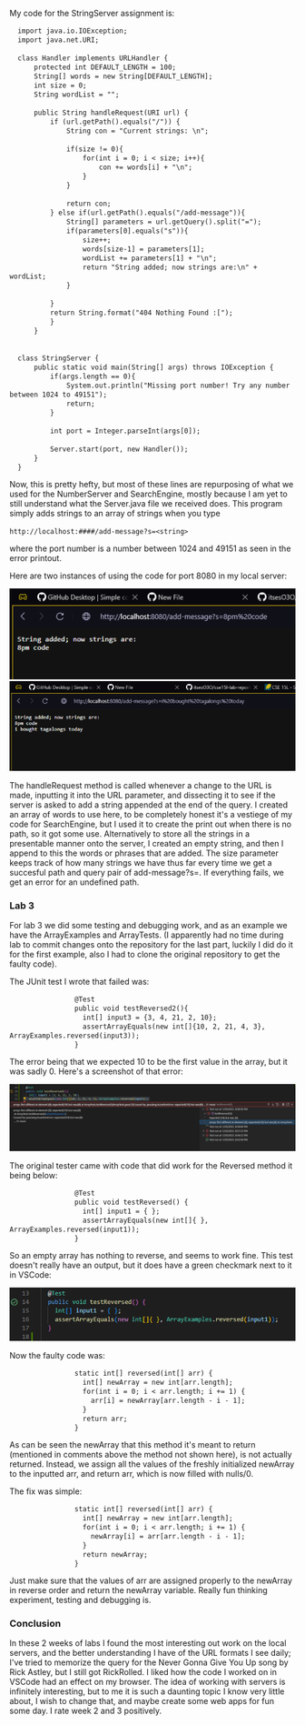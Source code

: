 My code for the StringServer assignment is:

      import java.io.IOException;
      import java.net.URI;

      class Handler implements URLHandler {
          protected int DEFAULT_LENGTH = 100;
          String[] words = new String[DEFAULT_LENGTH];
          int size = 0;
          String wordList = "";

          public String handleRequest(URI url) {
              if (url.getPath().equals("/")) {
                  String con = "Current strings: \n";

                  if(size != 0){
                      for(int i = 0; i < size; i++){
                          con += words[i] + "\n";
                      }
                  }

                  return con;
              } else if(url.getPath().equals("/add-message")){
                  String[] parameters = url.getQuery().split("=");
                  if(parameters[0].equals("s")){
                      size++;
                      words[size-1] = parameters[1];
                      wordList += parameters[1] + "\n";
                      return "String added; now strings are:\n" +  wordList;
                  }

              }
              return String.format("404 Nothing Found :[");
              }
          }


      class StringServer {
          public static void main(String[] args) throws IOException {
              if(args.length == 0){
                  System.out.println("Missing port number! Try any number between 1024 to 49151");
                  return;
              }

              int port = Integer.parseInt(args[0]);

              Server.start(port, new Handler());
          }
      } 


Now, this is pretty hefty, but most of these lines are repurposing of what we used for the NumberServer and SearchEngine, mostly because I am yet to
still understand what the Server.java file we received does. This program simply adds strings to an array of strings when you type

`http://localhost:####/add-message?s=<string>` 

where the port number is a number between 1024 and 49151 as seen in the error printout. 

Here are two instances of using the code for port 8080 in my local server:

![Adding Messages to the Server's String Array](Screenshot_421.png)
![Another One; Tagalongs are pretty alright](Screenshot_422.png)

The handleRequest method is called whenever a change to the URL is made, inputting it into the URL parameter, and dissecting it to see if 
the server is asked to add a string appended at the end of the query. I created an array of words to use here, to be completely honest it's
a vestiege of my code for SearchEngine, but I used it to create the print out when there is no path, so it got some use. Alternatively to store all the strings
in a presentable manner onto the server, I created an empty string, and then I append to this the words or phrases that are added. The size parameter
keeps track of how  many strings we have thus far every time we get a succesful path and query pair of add-message?s=. If everything fails, we get an error for
an undefined path.

### Lab 3

For lab 3 we did some testing and debugging work, and as an example we have the ArrayExamples and ArrayTests. (I apparently had no time during lab to commit
changes onto the repository for the last part, luckily I did do it for the first example, also I had to clone the original repository to get the faulty
code).

The JUnit test I wrote that failed was:
      
                    @Test 
                    public void testReversed2(){
                      int[] input3 = {3, 4, 21, 2, 10};
                      assertArrayEquals(new int[]{10, 2, 21, 4, 3}, ArrayExamples.reversed(input3));
                    }
  
The error being that we expected 10 to be the first value in the array, but it was sadly 0. Here's a screenshot of that error:

![Did not Reverse](Screenshot_424.png)

The original tester came with code that did work for the Reversed method it being below:
      
                    @Test
                    public void testReversed() {
                      int[] input1 = { };
                      assertArrayEquals(new int[]{ }, ArrayExamples.reversed(input1));
                    }

So an empty array has nothing to reverse, and seems to work fine. This test doesn't really have an output, but it does have a 
green checkmark next to it in VSCode:

![Success? :o ](Screenshot_425.png)

Now the faulty code was:
      
                    static int[] reversed(int[] arr) {
                      int[] newArray = new int[arr.length];
                      for(int i = 0; i < arr.length; i += 1) {
                        arr[i] = newArray[arr.length - i - 1];
                      }
                      return arr;
                    }
  
As can be seen the newArray that this method it's meant to return (mentioned in comments above the method not shown here), is not actually returned.
Instead, we assign all the values of the freshly initialized newArray to the inputted arr, and return arr, which is now filled with nulls/0.

The fix was simple:
                            
                    static int[] reversed(int[] arr) {
                      int[] newArray = new int[arr.length];
                      for(int i = 0; i < arr.length; i += 1) {
                        newArray[i] = arr[arr.length - i - 1];
                      }
                      return newArray;
                    }
  
Just make sure that the values of arr are assigned properly to the newArray in reverse order and return the newArray variable. Really fun
thinking experiment, testing and debugging is.

### Conclusion
                            
In these 2 weeks of labs I found the most interesting out work on the local servers, and the better understanding I have of the URL formats I see daily; I've
tried to memorize the query for the Never Gonna Give You Up song by Rick Astley, but I still got RickRolled. I liked how the code I worked on in VSCode had an effect
on my browser. The idea of working with servers is infinitely interesting, but to me it is such a daunting topic I know very little about, I wish to
change that, and maybe create some web apps for fun some day. I rate week 2 and 3 positively. 

